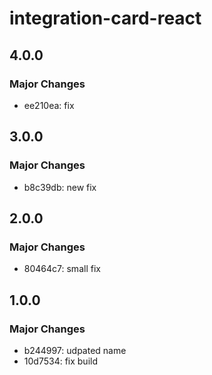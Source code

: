 # integration-card-react

## 4.0.0

### Major Changes

- ee210ea: fix

## 3.0.0

### Major Changes

- b8c39db: new fix

## 2.0.0

### Major Changes

- 80464c7: small fix

## 1.0.0

### Major Changes

- b244997: udpated name
- 10d7534: fix build

